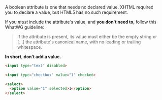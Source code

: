 A boolean attribute is one that needs no declared value. XHTML required you to declare a value, but HTML5 has no such requirement.

If you *must* include the attribute's value, and **you don't need to**, follow this WhatWG guideline:

> If the attribute is present, its value must either be the empty string or [...] the attribute's canonical name, with no leading or trailing whitespace.

**In short, don't add a value.**

```html
<input type="text" disabled>
 
<input type="checkbox" value="1" checked>
 
<select>
  <option value="1" selected>1</option>
</select>
```
